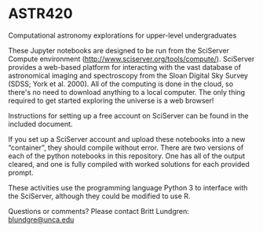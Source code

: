 # ASTR420
Computational astronomy explorations for upper-level undergraduates


These Jupyter notebooks are designed to be run from the SciServer Compute environment (http://www.sciserver.org/tools/compute/). SciServer provides a web-based platform for interacting with the vast database of astronomical imaging and spectroscopy from the Sloan Digital Sky Survey (SDSS; York et al. 2000). All of the computing is done in the cloud, so there's no need to download anything to a local computer. The only thing required to get started exploring the universe is a web browser!

Instructions for setting up a free account on SciServer can be found in the included document.

If you set up a SciServer account and upload these notebooks into a new “container”, they should compile without error. There are two versions of each of the python notebooks in this repository. One has all of the output cleared, and one is fully compiled with worked solutions for each provided prompt.

These activities use the programming language Python 3 to interface with the SciServer, although they could be modified to use R.

Questions or comments? Please contact Britt Lundgren: blundgre@unca.edu
